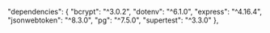   "dependencies": {
    "bcrypt": "^3.0.2",
    "dotenv": "^6.1.0",
    "express": "^4.16.4",
    "jsonwebtoken": "^8.3.0",
    "pg": "^7.5.0",
    "supertest": "^3.3.0"
  },